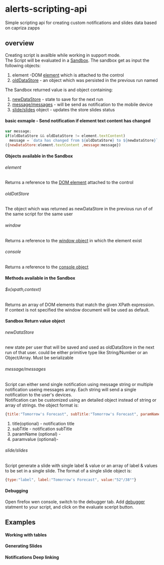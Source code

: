 # alerts-scripting-api
Simple scripting api for creating custom notifications and slides data based on capriza zapps

## overview
Creating script is availble while working in support mode.    
The Script will be evaluated in a [Sandbox](https://developer.mozilla.org/en-US/docs/Mozilla/Tech/XPCOM/Language_Bindings/Components.utils.evalInSandbox). The sandbox get as input the following objects:   
1. element      -DOM [element](#element) which is attached to the control  
2. [oldDataStore](#olddatastore) - an object which was persisted in the previous run named   

The Sandbox returned value is and object containing:  
1. [newDataStore](#newdatastore)        - state to save for the next run  
2. [message/messages](#messagemessages) - will be send as notification to the mobile device  
3. [slide/slides](#slideslides) object  - updates the store slides status  

#### basic exmaple - Send notification if element text content has changed
```javascript
var message;
if(oldDataStore && oldDataStore != element.textContent)
  message = `data has changed from ${oldDataStore} to ${newDataStore}`;
({newDataStore:element.textContent ,message:message})
```
#### Objects available in the Sandbox
###### element 
Returns a reference to the [DOM element](https://developer.mozilla.org/en-US/docs/Web/API/Element) attached to the control
###### oldDatStore
The object which was returned as newDataStore in the previous run of of the same script for the same user
###### window
Returns a reference to the [window object](https://developer.mozilla.org/en-US/docs/Web/API/Window) in which the element exist
###### console
Returns a reference to the [console object](https://developer.mozilla.org/en-US/docs/Web/API/Console)
#### Methods available in the Sandbox
###### $x(xpath,context)
Returns an array of DOM elements that match the given XPath expression.   
If context is not specified the window document will be used as default.
#### Sandbox Return value object
###### newDataStore
new state per user that will be saved and used as oldDataStore in the next run of that user. could be either primitive type like String/Number or an Object/Array. Must be serializable
###### message/messages
Script can either send single notification using message string or multiple notification useing messages array. 
Each string will send a single notification to the user's devices.  
Notification can be customized using an detailed object instead of string or array of strings. the object format is:
```javascript
{title:"Tomorrow's Forecast", subTitle:"Tomorrow's Forecast", paramName:"" , paramValue:""}
```
1. title(optional)      - notification title 
2. subTitle             - notification subTitle
3. paramName (optional) -
4. paramvalue (optional)-

###### slide/slides
Script generate a slide with single label & value or an array of label & values to be set in a single slide.
The format of a single slide object is: 
```javascript
{type:"label", label:"Tomorrow's Forecast", value:"52°/38°"}
```

#### Debugging
Open firefox wen console, switch to the debugger tab. Add [debugger](https://developer.mozilla.org/en-US/docs/Web/JavaScript/Reference/Statements/debugger) statment to your script, and click on the evaluate sceript button.
## Examples 
#### Working with tables
#### Generating Slides 
#### Notifications Deep linking 
